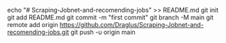 echo "# Scraping-Jobnet-and-recomending-jobs" >> README.md
git init
git add README.md
git commit -m "first commit"
git branch -M main
git remote add origin https://github.com/Draglus/Scraping-Jobnet-and-recomending-jobs.git
git push -u origin main
